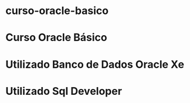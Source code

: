 # curso-oracle-basico
# Curso Oracle Básico
# Utilizado Banco de Dados Oracle Xe
# Utilizado Sql Developer
